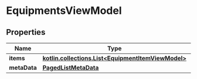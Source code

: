 
# EquipmentsViewModel

## Properties
Name | Type | Description | Notes
------------ | ------------- | ------------- | -------------
**items** | [**kotlin.collections.List&lt;EquipmentItemViewModel&gt;**](EquipmentItemViewModel.md) |  |  [optional]
**metaData** | [**PagedListMetaData**](PagedListMetaData.md) |  |  [optional]



